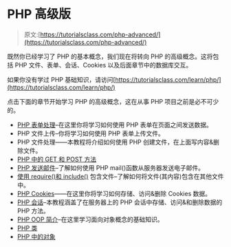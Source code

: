 # PHP 高级版

> 原文:[https://tutorialsclass.com/php-advanced/](https://tutorialsclass.com/php-advanced/)

既然你已经学习了 PHP 的基本概念，我们现在将转向 PHP 的高级概念。这将包括 PHP 文件、表单、会话、Cookies 以及后面章节中的数据库交互。

如果你没有学过 PHP 基础知识，请访问[https://tutorialsclass.com/learn/php/](https://tutorialsclass.com/learn/php/)

点击下面的章节开始学习 PHP 的高级概念，这在从事 PHP 项目之前是必不可少的。

*   [PHP 表单处理](https://tutorialsclass.com/php-forms-handling/)–在这里你将学习如何使用 PHP 表单在页面之间发送数据。
*   PHP 文件上传–你将学习如何使用 PHP 表单上传文件。
*   PHP 文件处理——本教程将介绍如何使用 PHP 创建文件，在上面写内容&删除文件。
*   [PHP 中的 GET 和 POST 方法](https://tutorialsclass.com/faq/difference-between-get-and-post-method-in-php/)
*   [PHP 发送邮件](https://tutorialsclass.com/php-send-mail/)–了解如何使用 PHP mail()函数从服务器发送电子邮件。
*   [使用 require()和 include()](https://tutorialsclass.com/file-inclusion-using-require-and-include/) 包含文件–了解如何将文件(其内容)包含在其他文件中。
*   [PHP Cookies](https://tutorialsclass.com/php-cookies/)——在这里你将学习如何存储、访问&删除 Cookies 数据。
*   [PHP 会话](https://tutorialsclass.com/php-session/)–本教程涵盖了在服务器上的 PHP 会话中存储、访问&和删除数据的 PHP 方法。
*   [PHP OOP 简介](https://tutorialsclass.com/php-oops/)–在这里学习面向对象概念的基础知识。
*   [PHP 类](https://tutorialsclass.com/php-class/)
*   [PHP 中的对象](https://tutorialsclass.com/objects-in-php/)